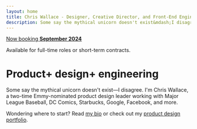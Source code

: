 ```yaml
---
layout: home
title: Chris Wallace - Designer, Creative Director, and Front-End Engineer
description: Some say the mythical unicorn doesn't exist&mdash;I disagree. I'm Chris Wallace, an award-winning designer, creative director, and front-end engineer with over 15 years pioneering the future of digital experience.
---
```


<div class="open-to-work fade-in-element">
  <a class="badge" href="/contact"><span>Now booking</span> <strong>September 2024</strong></a>
  <p>Available for full-time roles or short-term contracts.</p>
</div>

<h1 class="home-title">
  <span class="fade-in-element">Product+</span> <span class="fade-in-element">design+</span> <span class="fade-in-element">engineering</span>
</h1>

<p class="text-xl md:text-2xl mt-12 mb-6 fade-in-element">Some say the mythical unicorn doesn't exist&mdash;I disagree. I'm Chris Wallace, a two-time Emmy-nominated product design leader working with Major League Baseball, DC Comics, Starbucks, Google, Facebook, and more.</p>

<p class="text-xl md:text-2xl mb-16 fade-in-element">
  Wondering where to start? Read <a href="/bio">my bio</a> or check out my <a href="/portfolio">product design portfolio</a>.
</p>
